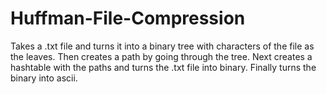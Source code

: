 # Huffman-File-Compression
Takes a .txt file and turns it into a binary tree with characters of the file as the leaves. Then creates a path by going through the tree.  Next creates a hashtable with the paths and turns the .txt file into binary. Finally turns the binary into ascii.
